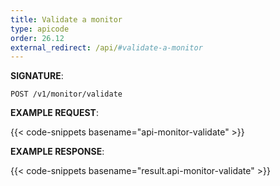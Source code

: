 ```yaml
---
title: Validate a monitor
type: apicode
order: 26.12
external_redirect: /api/#validate-a-monitor
---
```


**SIGNATURE**:

`POST /v1/monitor/validate`

**EXAMPLE REQUEST**:

{{< code-snippets basename="api-monitor-validate" >}}

**EXAMPLE RESPONSE**:

{{< code-snippets basename="result.api-monitor-validate" >}}
